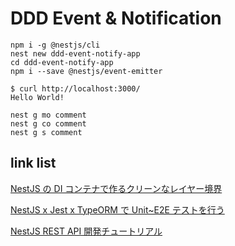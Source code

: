 # DDD Event & Notification

```
npm i -g @nestjs/cli
nest new ddd-event-notify-app
cd ddd-event-notify-app
npm i --save @nestjs/event-emitter
```

```
$ curl http://localhost:3000/
Hello World!
```

```
nest g mo comment
nest g co comment
nest g s comment
```

## link list

[NestJS の DI コンテナで作るクリーンなレイヤー境界](https://speakerdeck.com/kimutyam/nestjsfalsedikontenatezuo-rukurinnareiyajing-jie)

[NestJS x Jest x TypeORM で Unit~E2E テストを行う](https://developer.dip-net.co.jp/entry/2022/07/11/NestJS_x_Jest_x_TypeORM%E3%81%A7Unit~E2E%E3%83%86%E3%82%B9%E3%83%88%E3%82%92%E8%A1%8C%E3%81%86)

[NestJS REST API 開発チュートリアル](https://zenn.dev/mikakane/books/nestjs-tutorial/viewer/todoapp)
